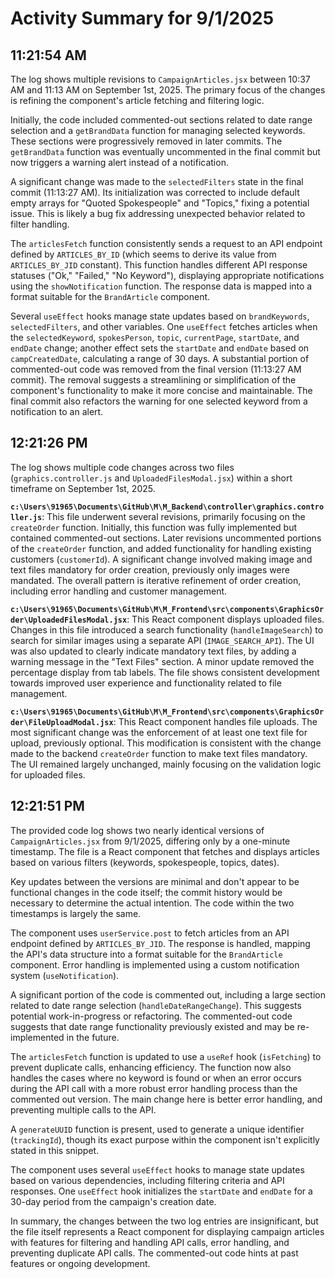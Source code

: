 # Activity Summary for 9/1/2025

## 11:21:54 AM
The log shows multiple revisions to `CampaignArticles.jsx` between 10:37 AM and 11:13 AM on September 1st, 2025.  The primary focus of the changes is refining the component's article fetching and filtering logic.

Initially, the code included commented-out sections related to date range selection and a `getBrandData` function for managing selected keywords.  These sections were progressively removed in later commits.  The `getBrandData` function was eventually uncommented in the final commit but now triggers a warning alert instead of a notification.

A significant change was made to the `selectedFilters` state in the final commit (11:13:27 AM).  Its initialization was corrected to include default empty arrays for "Quoted Spokespeople" and "Topics," fixing a potential issue.  This is likely a bug fix addressing unexpected behavior related to filter handling.

The `articlesFetch` function consistently sends a request to an API endpoint defined by `ARTICLES_BY_ID` (which seems to derive its value from `ARTICLES_BY_JID` constant). This function handles different API response statuses ("Ok," "Failed," "No Keyword"), displaying appropriate notifications using the `showNotification` function. The response data is mapped into a format suitable for the `BrandArticle` component.

Several `useEffect` hooks manage state updates based on `brandKeywords`, `selectedFilters`, and other variables. One `useEffect` fetches articles when the `selectedKeyword`, `spokesPerson`, `topic`, `currentPage`, `startDate`, and `endDate` change; another effect sets the `startDate` and `endDate` based on `campCreatedDate`, calculating a range of 30 days.  A substantial portion of commented-out code was removed from the final version (11:13:27 AM commit).  The removal suggests a streamlining or simplification of the component's functionality to make it more concise and maintainable.  The final commit also refactors the warning for one selected keyword from a notification to an alert.


## 12:21:26 PM
The log shows multiple code changes across two files (`graphics.controller.js` and `UploadedFilesModal.jsx`) within a short timeframe on September 1st, 2025.

**`c:\Users\91965\Documents\GitHub\M\M_Backend\controller\graphics.controller.js`**: This file underwent several revisions, primarily focusing on the `createOrder` function.  Initially, this function was fully implemented but contained commented-out sections.  Later revisions  uncommented portions of the `createOrder` function, and added functionality for handling existing customers (`customerId`). A significant change involved making image and text files mandatory for order creation,  previously only images were mandated.  The overall pattern is iterative refinement of order creation, including error handling and customer management.


**`c:\Users\91965\Documents\GitHub\M\M_Frontend\src\components\GraphicsOrder\UploadedFilesModal.jsx`**: This React component displays uploaded files.  Changes in this file introduced a search functionality (`handleImageSearch`) to search for similar images using a separate API (`IMAGE_SEARCH_API`).  The UI was also updated to clearly indicate mandatory text files, by adding a warning message in the "Text Files" section.  A minor update removed the percentage display from tab labels.  The file shows consistent development towards improved user experience and functionality related to file management.


**`c:\Users\91965\Documents\GitHub\M\M_Frontend\src\components\GraphicsOrder\FileUploadModal.jsx`**: This React component handles file uploads. The most significant change was the enforcement of at least one text file for upload, previously optional.  This modification is consistent with the change made to the backend  `createOrder` function to make text files mandatory. The UI remained largely unchanged, mainly focusing on the validation logic for uploaded files.


## 12:21:51 PM
The provided code log shows two nearly identical versions of `CampaignArticles.jsx`  from 9/1/2025, differing only by a one-minute timestamp.  The file is a React component that fetches and displays articles based on various filters (keywords, spokespeople, topics, dates).

Key updates between the versions are minimal and don't appear to be functional changes in the code itself; the commit history would be necessary to determine the actual intention.  The code within the two timestamps is largely the same.

The component uses `userService.post` to fetch articles from an API endpoint defined by `ARTICLES_BY_JID`. The response is handled, mapping the API's data structure into a format suitable for the `BrandArticle` component.  Error handling is implemented using a custom notification system (`useNotification`).

A significant portion of the code is commented out, including a large section related to date range selection (`handleDateRangeChange`).  This suggests potential work-in-progress or refactoring.  The commented-out code suggests that date range functionality previously existed and may be re-implemented in the future.

The `articlesFetch` function is updated to use a `useRef` hook (`isFetching`) to prevent duplicate calls, enhancing efficiency.  The function now also handles the cases where no keyword is found or when an error occurs during the API call with a more robust error handling process than the commented out version.  The main change here is better error handling, and preventing multiple calls to the API.

A `generateUUID` function is present, used to generate a unique identifier (`trackingId`), though its exact purpose within the component isn't explicitly stated in this snippet.

The component uses several `useEffect` hooks to manage state updates based on various dependencies, including filtering criteria and API responses.  One `useEffect` hook initializes the `startDate` and `endDate` for a 30-day period from the campaign's creation date.

In summary, the changes between the two log entries are insignificant, but the file itself represents a React component for displaying campaign articles with features for filtering and handling API calls, error handling, and preventing duplicate API calls.  The commented-out code hints at past features or ongoing development.
